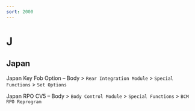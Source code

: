 ```yaml
---
sort: 2000
---
```


# J

## Japan

Japan Key Fob Option – Body > `Rear Integration Module` > `Special Functions` > `Set Options`

Japan RPO CV5 – Body > `Body Control Module` > `Special Functions` > `BCM RPO Reprogram`
